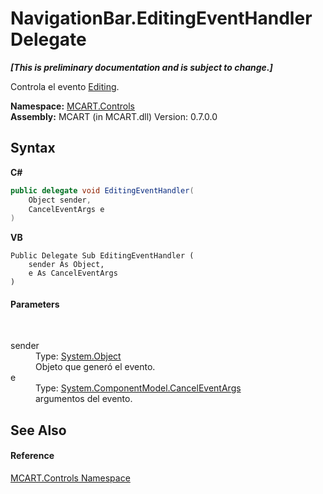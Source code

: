 # NavigationBar.EditingEventHandler Delegate
 _**\[This is preliminary documentation and is subject to change.\]**_

Controla el evento <a href="e2081799-59b7-6238-ee93-fb054ac5c7a7">Editing</a>.

**Namespace:**&nbsp;<a href="1c9d7a8e-81d4-838a-f87d-7379b253b6ce">MCART.Controls</a><br />**Assembly:**&nbsp;MCART (in MCART.dll) Version: 0.7.0.0

## Syntax

**C#**<br />
``` C#
public delegate void EditingEventHandler(
	Object sender,
	CancelEventArgs e
)
```

**VB**<br />
``` VB
Public Delegate Sub EditingEventHandler ( 
	sender As Object,
	e As CancelEventArgs
)
```


#### Parameters
&nbsp;<dl><dt>sender</dt><dd>Type: <a href="http://msdn2.microsoft.com/es-es/library/e5kfa45b" target="_blank">System.Object</a><br />Objeto que generó el evento.</dd><dt>e</dt><dd>Type: <a href="http://msdn2.microsoft.com/es-es/library/9ws52wzb" target="_blank">System.ComponentModel.CancelEventArgs</a><br />argumentos del evento.</dd></dl>

## See Also


#### Reference
<a href="1c9d7a8e-81d4-838a-f87d-7379b253b6ce">MCART.Controls Namespace</a><br />
